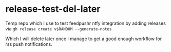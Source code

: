 # release-test-del-later

Temp repo which I use to test feedpushr ntfy integration
by adding releases via `gh release create v$RANDOM --generate-notes`

Which I will delete later once I manage to get a good enough workflow for rss push notifications.
